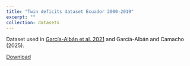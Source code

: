 ```yaml
---
title: "Twin deficits dataset Ecuador 2000-2019"
excerpt: ""
collection: datasets
---
```


Dataset used in [García-Albán et al. 2021](https://enexfg.github.io/research/2021-08-01-paper-title-number-2) and García-Albán and Camacho (2025). 

[Download](https://raw.githubusercontent.com/EnexFG/EnexFG.github.io/refs/heads/master/_datasets_files/fds1.csv)
